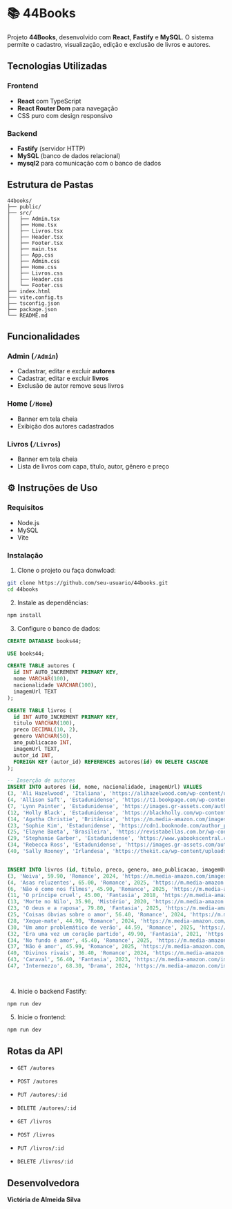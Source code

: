 # 📚 44Books

Projeto **44Books**, desenvolvido com **React**, **Fastify** e **MySQL**. O sistema permite o cadastro, visualização, edição e exclusão de livros e autores.

##  Tecnologias Utilizadas

### Frontend
- **React** com TypeScript
- **React Router Dom** para navegação
- CSS puro com design responsivo

### Backend
- **Fastify** (servidor HTTP)
- **MySQL** (banco de dados relacional)
- **mysql2** para comunicação com o banco de dados

##  Estrutura de Pastas

```
44books/
├── public/
├── src/
│   ├── Admin.tsx         
│   ├── Home.tsx          
│   ├── Livros.tsx        
│   ├── Header.tsx        
│   ├── Footer.tsx        
│   ├── main.tsx          
│   ├── App.css           
│   ├── Admin.css         
│   ├── Home.css          
│   ├── Livros.css        
│   ├── Header.css        
│   └── Footer.css        
├── index.html            
├── vite.config.ts        
├── tsconfig.json         
├── package.json          
└── README.md             
```

## Funcionalidades

###  Admin (`/Admin`)
- Cadastrar, editar e excluir **autores**
- Cadastrar, editar e excluir **livros**
- Exclusão de autor remove seus livros

###  Home (`/Home`)
- Banner em tela cheia
- Exibição dos autores cadastrados

###  Livros (`/Livros`)
- Banner em tela cheia
- Lista de livros com capa, título, autor, gênero e preço

## ⚙ Instruções de Uso

### Requisitos
- Node.js
- MySQL
- Vite

### Instalação

1. Clone o projeto ou faça donwload:
```bash
git clone https://github.com/seu-usuario/44books.git
cd 44books
```

2. Instale as dependências:
```bash
npm install
```

3. Configure o banco de dados:
```sql
CREATE DATABASE books44;

USE books44;

CREATE TABLE autores (
  id INT AUTO_INCREMENT PRIMARY KEY,
  nome VARCHAR(100),
  nacionalidade VARCHAR(100),
  imagemUrl TEXT
);

CREATE TABLE livros (
  id INT AUTO_INCREMENT PRIMARY KEY,
  titulo VARCHAR(100),
  preco DECIMAL(10, 2),
  genero VARCHAR(50),
  ano_publicacao INT,
  imagemUrl TEXT,
  autor_id INT,
  FOREIGN KEY (autor_id) REFERENCES autores(id) ON DELETE CASCADE
);

-- Inserção de autores
INSERT INTO autores (id, nome, nacionalidade, imagemUrl) VALUES 
(3, 'Ali Hazelwood', 'Italiana', 'https://alihazelwood.com/wp-content/uploads/2022/01/IMG_3527-scaled.jpeg'),
(4, 'Allison Saft', 'Estadunidense', 'https://t1.bookpage.com/wp-content/uploads/2022/02/25115313/MUG-Allison-Saft-CREDIT-Lisa-DeNeffe_WEB.jpg'),
(7, 'Lynn Painter', 'Estadunidense', 'https://images.gr-assets.com/authors/1577135205p8/19322026.jpg'),
(12, 'Holly Black', 'Estadunidense', 'https://blackholly.com/wp-content/uploads/2014/05/Holly-Black1-683x1024.jpg'),
(14, 'Agatha Christie', 'Britânica', 'https://m.media-amazon.com/images/M/MV5BMTU3OTYzMzY4NV5BMl5BanBnXkFtZTcwMDIxOTIyOA@@._V1_.jpg'),
(23, 'Sophie Kim', 'Estadunidense', 'https://cdn1.booknode.com/author_picture/5366/sophie-kim-5366476-330-540.jpg'),
(25, 'Elayne Baeta', 'Brasileira', 'https://revistabellas.com.br/wp-content/uploads/2024/04/Elayne-Baeta.jpg'),
(29, 'Stephanie Garber', 'Estadunidense', 'https://www.yabookscentral.com/wp-content/uploads/2023/10/AUTHOR-PHOTO_StephanieGarber_c-Etched-in-Time-Photography-scaled.jpg'),
(34, 'Rebecca Ross', 'Estadunidense', 'https://images.gr-assets.com/authors/1655904642p8/14926516.jpg'),
(40, 'Sally Rooney', 'Irlandesa', 'https://thekit.ca/wp-content/uploads/2021/08/2021-sally-thekit.ca-feature-705x849.jpg');


INSERT INTO livros (id, titulo, preco, genero, ano_publicacao, imagemUrl, autor_id) VALUES 
(3, 'Noiva', 59.90, 'Romance', 2024, 'https://m.media-amazon.com/images/I/812RDxFDd8L._SL1500_.jpg', 3),
(4, 'Asas reluzentes', 65.00, 'Romance', 2025, 'https://m.media-amazon.com/images/I/813BWVj4ATL._SL1500_.jpg', 4),
(6, 'Não é como nos filmes', 45.90, 'Romance', 2025, 'https://m.media-amazon.com/images/I/71KrPChpFXL.jpg', 7),
(11, 'O príncipe cruel', 45.00, 'Fantasia', 2018, 'https://m.media-amazon.com/images/I/81FH6q0EqYS.jpg', 12),
(13, 'Morte no Nilo', 35.90, 'Mistério', 2020, 'https://m.media-amazon.com/images/I/71Jt2eJxI6L._UF1000,1000_QL80_.jpg', 14),
(23, 'O deus e a raposa', 79.80, 'Fantasia', 2025, 'https://m.media-amazon.com/images/I/81E-GVkEsrL._UF894,1000_QL80_.jpg', 23),
(25, 'Coisas óbvias sobre o amor', 56.40, 'Romance', 2024, 'https://m.media-amazon.com/images/I/81LMf5x28kL._UF894,1000_QL80_.jpg', 25),
(28, 'Xeque-mate', 44.90, 'Romance', 2024, 'https://m.media-amazon.com/images/I/81O6eWVPaiL.jpg', 3),
(30, 'Um amor problemático de verão', 44.59, 'Romance', 2025, 'https://m.media-amazon.com/images/I/81mxxQTX0wL.jpg', 3),
(32, 'Era uma vez um coração partido', 49.90, 'Fantasia', 2021, 'https://m.media-amazon.com/images/I/91L6DCEfDuL._UF1000,1000_QL80_.jpg', 29),
(34, 'No fundo é amor', 45.40, 'Romance', 2025, 'https://m.media-amazon.com/images/I/81XvsucSLVL.jpg', 3),
(37, 'Não é amor', 45.99, 'Romance', 2025, 'https://m.media-amazon.com/images/I/71i-HM1ZrlL.jpg', 3),
(40, 'Divinos rivais', 36.40, 'Romance', 2024, 'https://m.media-amazon.com/images/I/810NKENMWoL._UF1000,1000_QL80_.jpg', 34),
(43, 'Caraval', 56.40, 'Fantasia', 2023, 'https://m.media-amazon.com/images/I/71p66yY4htL.jpg', 29),
(47, 'Intermezzo', 68.30, 'Drama', 2024, 'https://m.media-amazon.com/images/I/71y3p559-TL.jpg', 40);




```

4. Inicie o backend Fastify:
```bash
npm run dev
```

5. Inicie o frontend:
```bash
npm run dev
```

##  Rotas da API

- `GET /autores`
- `POST /autores`
- `PUT /autores/:id`
- `DELETE /autores/:id`

- `GET /livros`
- `POST /livros`
- `PUT /livros/:id`
- `DELETE /livros/:id`

##  Desenvolvedora

**Victória de Almeida Silva**  
